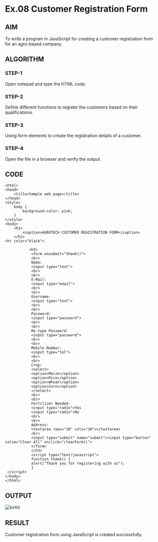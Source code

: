# Ex.08 Customer Registration Form
## AIM
  To write a program in JavaScript for creating a customer registration form for an agro-based company.

## ALGORITHM
### STEP-1
  Open notepad and type the HTML code.

### STEP-2
  Define different functions to register the customers based on their qualifications.

### STEP-3
  Using form elements to create the registration details of a customer.

### STEP-4
  Open the file in a browser and verify the output.
  
## CODE
```
<html>
<head>
    <title>Sample web page</title>
</head>
<style>
    body {
        background-color: pink;
    }
</style>
<body>
    <h1>
        <caption>AGROTECH CUSTOMER REGISTRATION FORM</caption>
    </h1>
<hr color="black">
   
           <h3>
            <form onsubmit="thank()">
            <br>
            Name:
            <input type="text">
            <br>
            <br>
            E-Mail:
            <input type="email">
            <br>
            <br>
            Username:
            <input type="text">
            <br>
            <br>
            Password:
            <input type="password">
            <br>
            <br>   
            Re-type Password:
            <input type="password">
            <br>
            <br>
            Mobile Number:
            <input type="tel">
            <br>
            <br>
            Crop:
            <select>
            <option>Maize</option>
            <option>Rice</option>
            <option>Wheat</option>
            <option>Corn</option>
            </select>
            <br>
            <br>
            Fertilizer Needed:
            <input type="radio">Yes
            <input type="radio">No
            <br>
            <br>
            Address:
            <textarea rows="10" cols="30"></textarea>
            <br>
            <input type="submit" name="submit"><input type="button" value="Clear All" onclick="clearForm()">
            </form>
            </h3>
            <script type="text/javascript">
            function thank() {
            alert("Thank you for registering with us");
            }
 </script>
</body>
</html>
```
## OUTPUT

![kirthi](https://github.com/Kiruthigamoorthi/EX08_Web-Design/assets/127816726/c3a64cc8-38b4-4f41-a459-d2a01d5ba307)

## RESULT
  Customer registration form using JavaScript is created successfully.
